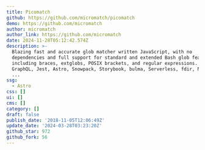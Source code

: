 ```yaml
---
title: Picomatch
github: https://github.com/micromatch/picomatch
demo: https://github.com/micromatch
author: micromatch
author_link: https://github.com/micromatch
date: 2024-11-28T05:12:42.574Z
description: >-
  Blazing fast and accurate glob matcher written JavaScript, with no
  dependencies and full support for standard and extended Bash glob features,
  including braces, extglobs, POSIX brackets, and regular expressions. Used by
  GraphQL, Jest, Astro, Snowpack, Storybook, bulma, Serverless, fdir, Netlify,
  ...
ssg:
  - Astro
css: []
ui: []
cms: []
category: []
draft: false
publish_date: '2018-11-05T12:06:49Z'
update_date: '2024-03-28T03:23:20Z'
github_star: 972
github_fork: 56
---
```

